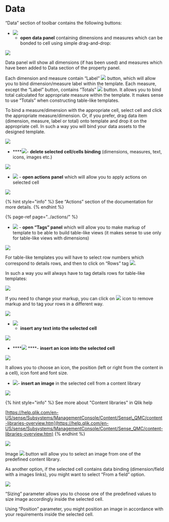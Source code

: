 # Data

“Data” section of toolbar contains the following buttons:

* ![](../.gitbook/assets/image%20%2874%29.png)  - **open data panel** containing dimensions and measures which can be bonded to cell using simple drag-and-drop:

![](../.gitbook/assets/image%20%2875%29.png)

Data panel will show all dimensions \(if has been used\) and measures which have been added to Data section of the property panel.

Each dimension and measure contain “Label” ![](../.gitbook/assets/image%20%2856%29.png) button, which will allow you to bind dimension/measure label within the template. Each measure, except the “Label” button, contains “Totals”   ![](../.gitbook/assets/image%20%2836%29.png) button. It allows you to bind total calculated for appropriate measure within the template. It makes sense to use “Totals” when constructing table-like templates. 

To bind a measure/dimension with the appropriate cell, select cell and click the appropriate measure/dimension. Or, if you prefer, drag data item \(dimension, measure, label or total\) onto template and drop it on the appropriate cell. In such a way you will bind your data assets to the designed template.

![](../.gitbook/assets/2019-04-02_11-16-58.gif)

*   ****![](../.gitbook/assets/image%20%2847%29.png)- **delete selected cell/cells binding** \(dimensions, measures, text, icons, images etc.\)

![](../.gitbook/assets/2019-04-02_11-21-12.gif)

* ![](../.gitbook/assets/image%20%281%29.png) -   **open actions panel** which will allow you to apply actions on selected cell

![](../.gitbook/assets/image%20%289%29.png)

{% hint style="info" %}
See “Actions” section of the documentation for more details.
{% endhint %}

{% page-ref page="../actions/" %}

* ![](../.gitbook/assets/image%20%2840%29.png) -   **open “Tags” panel** which will allow you to make markup of template to be able to build table-like views \(it makes sense to use only for table-like views with dimensions\)

![](../.gitbook/assets/image%20%2849%29.png)

For table-like templates you will have to select row numbers which correspond to details rows, and then to click on “Rows” tag ![](../.gitbook/assets/image%20%2876%29.png).

In such a way you will always have to tag details rows for table-like templates:

![](../.gitbook/assets/2019-04-02_10-53-45.gif)

If you need to change your markup, you can click on ![](../.gitbook/assets/image%20%2814%29.png) icon to remove markup and to tag your rows in a different way.

![](../.gitbook/assets/image%20%2862%29.png)

* ![](../.gitbook/assets/image%20%28112%29.png)   - **insert any text into the selected cell**

![](../.gitbook/assets/2019-04-02_11-08-04.gif)

* \*\*\*\*![](../.gitbook/assets/image%20%2846%29.png) ****- **insert an icon into the selected cell**

![](../.gitbook/assets/2019-04-02_11-05-29.gif)

It allows you to choose an icon, the position \(left or right from the content in a cell\), icon font and font size.

* ![](../.gitbook/assets/image%20%28106%29.png)- **insert an image** in the selected cell from a content library

![](../.gitbook/assets/data1.png)

{% hint style="info" %}
See more about "Content libraries" in Qlik help

[https://help.qlik.com/en-US/sense/Subsystems/ManagementConsole/Content/Sense\_QMC/content-libraries-overview.htm](https://help.qlik.com/en-US/sense/Subsystems/ManagementConsole/Content/Sense_QMC/content-libraries-overview.htm)
{% endhint %}

![](../.gitbook/assets/2019-04-02_11-31-16.gif)

Image ![](../.gitbook/assets/image%20%2863%29.png) button will allow you to select an image from one of the predefined content library.

As another option, if the selected cell contains data binding \(dimension/field with a images links\), you might want to select “From a field” option.

![](../.gitbook/assets/2019-04-02_11-38-31.gif)

“Sizing” parameter allows you to choose one of the predefined values to size image accordingly inside the selected cell.

 Using “Position” parameter, you might position an image in accordance with your requirements inside the selected cell.


